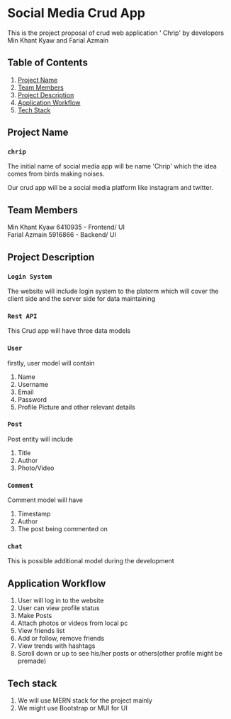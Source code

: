 # Social Media Crud App

This is the project proposal of crud web application ' Chrip' 
by developers Min Khant Kyaw and Farial Azmain

## Table of Contents
1. [Project Name](##Project_Name)
2. [Team Members](#technologies)
3. [Project Description](#installation)
4. [Application Workflow](#collaboration)
5. [Tech Stack](#faqs) 

## Project Name
### `chrip`
The initial name of social media app will be name 'Chrip' which the idea 
comes from birds making noises. <br />



Our crud app will be a social media platform like instagram and twitter.

## Team Members
Min Khant Kyaw 6410935 - Frontend/ UI <br />
Farial Azmain  5916866 - Backend/ UI 


## Project Description


### `Login System`
The website will include login system to the platorm
which will cover the client side 
and the server side for data maintaining 

### `Rest API`
This Crud app will have three data models


### `User`
firstly, user model will contain

1. Name 
2. Username 
3. Email 
4. Password 
5. Profile Picture and other relevant details 

### `Post`
Post entity will include

1. Title
2. Author
3. Photo/Video

### `Comment`
Comment model will have 

1. Timestamp  
2. Author
3. The post being commented on 
 
### `chat`
This is possible additional model during the development


## Application Workflow
1. User will log in to the website
2. User can view profile status  
3. Make Posts 
4. Attach photos or videos from local pc 
5. View friends list 
6. Add or follow, remove friends
7. View trends with hashtags
8. Scroll down or up to see his/her posts or others(other profile might be premade)

## Tech stack

1. We will use MERN stack for the project mainly
2. We might use Bootstrap or MUI for UI 




